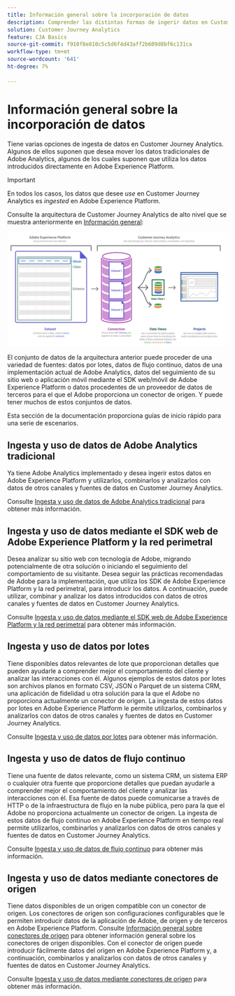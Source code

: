 ```yaml
---
title: Información general sobre la incorporación de datos
description: Comprender las distintas formas de ingerir datos en Customer Journey Analytics
solution: Customer Journey Analytics
feature: CJA Basics
source-git-commit: f910f8e810c5c5d6f4d43aff2b609d8bf6c131ca
workflow-type: tm+mt
source-wordcount: '641'
ht-degree: 7%

---
```



# Información general sobre la incorporación de datos

Tiene varias opciones de ingesta de datos en Customer Journey Analytics. Algunos de ellos suponen que desea mover los datos tradicionales de Adobe Analytics, algunos de los cuales suponen que utiliza los datos introducidos directamente en Adobe Experience Platform.

>[!IMPORTANT]
>
>En todos los casos, los datos que desee _use_ en Customer Journey Analytics es _ingested_ en Adobe Experience Platform.


Consulte la arquitectura de Customer Journey Analytics de alto nivel que se muestra anteriormente en [Información general](https://experienceleague.adobe.com/docs/analytics-platform/using/cja-overview/cja-overview.html?lang=es):

![Customer Journey Analytics](./assets/cja-architecture.png)

El conjunto de datos de la arquitectura anterior puede proceder de una variedad de fuentes: datos por lotes, datos de flujo continuo, datos de una implementación actual de Adobe Analytics, datos del seguimiento de su sitio web o aplicación móvil mediante el SDK web/móvil de Adobe Experience Platform o datos procedentes de un proveedor de datos de terceros para el que el Adobe proporciona un conector de origen. Y puede tener muchos de estos conjuntos de datos.

Esta sección de la documentación proporciona guías de inicio rápido para una serie de escenarios.

## Ingesta y uso de datos de Adobe Analytics tradicional

Ya tiene Adobe Analytics implementado y desea ingerir estos datos en Adobe Experience Platform y utilizarlos, combinarlos y analizarlos con datos de otros canales y fuentes de datos en Customer Journey Analytics.

Consulte [Ingesta y uso de datos de Adobe Analytics tradicional](./analytics.md) para obtener más información.

## Ingesta y uso de datos mediante el SDK web de Adobe Experience Platform y la red perimetral

Desea analizar su sitio web con tecnología de Adobe, migrando potencialmente de otra solución o iniciando el seguimiento del comportamiento de su visitante. Desea seguir las prácticas recomendadas de Adobe para la implementación, que utiliza los SDK de Adobe Experience Platform y la red perimetral, para introducir los datos. A continuación, puede utilizar, combinar y analizar los datos introducidos con datos de otros canales y fuentes de datos en Customer Journey Analytics.

Consulte [Ingesta y uso de datos mediante el SDK web de Adobe Experience Platform y la red perimetral](./aepwebsdk.md) para obtener más información.

## Ingesta y uso de datos por lotes

Tiene disponibles datos relevantes de lote que proporcionan detalles que pueden ayudarle a comprender mejor el comportamiento del cliente y analizar las interacciones con él. Algunos ejemplos de estos datos por lotes son archivos planos en formato CSV, JSON o Parquet de un sistema CRM, una aplicación de fidelidad u otra solución para la que el Adobe no proporciona actualmente un conector de origen. La ingesta de estos datos por lotes en Adobe Experience Platform le permite utilizarlos, combinarlos y analizarlos con datos de otros canales y fuentes de datos en Customer Journey Analytics.

Consulte [Ingesta y uso de datos por lotes](./batch.md) para obtener más información.

## Ingesta y uso de datos de flujo continuo

Tiene una fuente de datos relevante, como un sistema CRM, un sistema ERP o cualquier otra fuente que proporcione detalles que puedan ayudarle a comprender mejor el comportamiento del cliente y analizar las interacciones con él. Esa fuente de datos puede comunicarse a través de HTTP o de la infraestructura de flujo en la nube pública, pero para la que el Adobe no proporciona actualmente un conector de origen. La ingesta de estos datos de flujo continuo en Adobe Experience Platform en tiempo real permite utilizarlos, combinarlos y analizarlos con datos de otros canales y fuentes de datos en Customer Journey Analytics.

Consulte [Ingesta y uso de datos de flujo continuo](./streaming.md) para obtener más información.

## Ingesta y uso de datos mediante conectores de origen

Tiene datos disponibles de un origen compatible con un conector de origen. Los conectores de origen son configuraciones configurables que le permiten introducir datos de la aplicación de Adobe, de origen y de terceros en Adobe Experience Platform. Consulte [Información general sobre conectores de origen](https://experienceleague.adobe.com/docs/experience-platform/sources/home.html?lang=es) para obtener información general sobre los conectores de origen disponibles. Con el conector de origen puede introducir fácilmente datos del origen en Adobe Experience Platform y, a continuación, combinarlos y analizarlos con datos de otros canales y fuentes de datos en Customer Journey Analytics.

Consulte [Ingesta y uso de datos mediante conectores de origen](./sources.md) para obtener más información.

